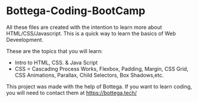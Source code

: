 # Bottega-Coding-BootCamp
All these files are created with the intention to learn more about HTML/CSS/Javascript. This is a quick way to learn the basics of Web Deveelopment. 

These are the topics that you will learn:

- Intro to HTML, CSS. & Java Script
- CSS = Cascading Process Works, Flexbox, Padding, Margin, CSS Grid, CSS Animations, Parallax, Child Selectors, Box Shadows,etc.

This project was made with the help of Bottega. If you want to learn coding, you will need to contact them at https://bottega.tech/



